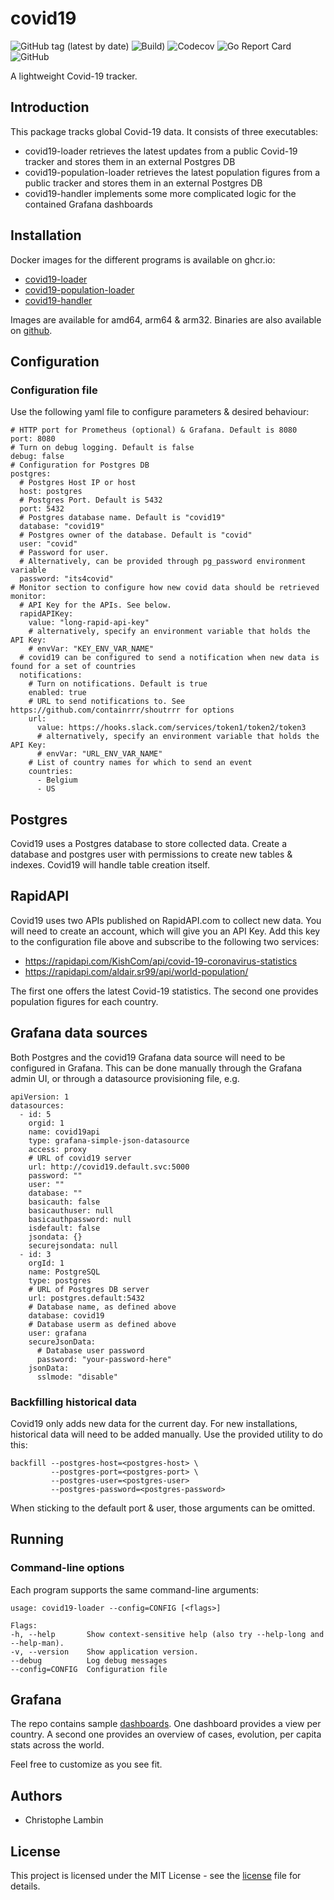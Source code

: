 # covid19
![GitHub tag (latest by date)](https://img.shields.io/github/v/tag/clambin/covid19?color=green&label=Release&style=plastic)
![Build)](https://github.com/clambin/covid19/workflows/Build/badge.svg)
![Codecov](https://img.shields.io/codecov/c/gh/clambin/covid19?style=plastic)
![Go Report Card](https://goreportcard.com/badge/github.com/clambin/covid19)
![GitHub](https://img.shields.io/github/license/clambin/covid19?style=plastic)


A lightweight Covid-19 tracker.

## Introduction
This package tracks global Covid-19 data. It consists of three executables:

- covid19-loader retrieves the latest updates from a public Covid-19 tracker and stores them in an external Postgres DB
- covid19-population-loader retrieves the latest population figures from a public tracker and stores them in an external Postgres DB
- covid19-handler implements some more complicated logic for the contained Grafana dashboards


## Installation
Docker images for the different programs is available on ghcr.io:

- [covid19-loader](https://github.com/clambin/covid19/pkgs/container/covid19-loader)
- [covid19-population-loader](https://github.com/clambin/covid19/pkgs/container/covid19-population-loader)
- [covid19-handler](https://github.com/clambin/covid19/pkgs/container/covid19-handler)

Images are available for amd64, arm64 & arm32. Binaries are also available on [github](https://github.com/clambin/covid19/releases).

## Configuration
### Configuration file

Use the following yaml file to configure parameters & desired behaviour:

```
# HTTP port for Prometheus (optional) & Grafana. Default is 8080
port: 8080
# Turn on debug logging. Default is false
debug: false
# Configuration for Postgres DB
postgres:
  # Postgres Host IP or host
  host: postgres
  # Postgres Port. Default is 5432
  port: 5432
  # Postgres database name. Default is "covid19"
  database: "covid19"
  # Postgres owner of the database. Default is "covid"
  user: "covid"
  # Password for user. 
  # Alternatively, can be provided through pg_password environment variable
  password: "its4covid"
# Monitor section to configure how new covid data should be retrieved
monitor:
  # API Key for the APIs. See below.
  rapidAPIKey:
    value: "long-rapid-api-key"
    # alternatively, specify an environment variable that holds the API Key:
    # envVar: "KEY_ENV_VAR_NAME"
  # covid19 can be configured to send a notification when new data is found for a set of countries
  notifications:
    # Turn on notifications. Default is true
    enabled: true
    # URL to send notifications to. See https://github.com/containrrr/shoutrrr for options
    url:
      value: https://hooks.slack.com/services/token1/token2/token3
      # alternatively, specify an environment variable that holds the API Key:
      # envVar: "URL_ENV_VAR_NAME"
    # List of country names for which to send an event
    countries:
      - Belgium
      - US
```

## Postgres
Covid19 uses a Postgres database to store collected data. Create a database and postgres user with permissions to create new tables & indexes. 
Covid19 will handle table creation itself. 

## RapidAPI
Covid19 uses two APIs published on RapidAPI.com to collect new data. You will need to create an account, which will give you an API Key. 
Add this key to the configuration file above and subscribe to the following two services:

- https://rapidapi.com/KishCom/api/covid-19-coronavirus-statistics
- https://rapidapi.com/aldair.sr99/api/world-population/

The first one offers the latest Covid-19 statistics. The second one provides population figures for each country.

## Grafana data sources
Both Postgres and the covid19 Grafana data source will need to be configured in Grafana. 
This can be done manually through the Grafana admin UI, or through a datasource provisioning file, e.g.

```
apiVersion: 1
datasources:
  - id: 5
    orgid: 1
    name: covid19api
    type: grafana-simple-json-datasource
    access: proxy
    # URL of covid19 server
    url: http://covid19.default.svc:5000
    password: ""
    user: ""
    database: ""
    basicauth: false
    basicauthuser: null
    basicauthpassword: null
    isdefault: false
    jsondata: {}
    securejsondata: null
  - id: 3
    orgId: 1
    name: PostgreSQL
    type: postgres
    # URL of Postgres DB server
    url: postgres.default:5432
    # Database name, as defined above
    database: covid19
    # Database userm as defined above
    user: grafana
    secureJsonData:
      # Database user password
      password: "your-password-here"
    jsonData:
      sslmode: "disable"
```

### Backfilling historical data
Covid19 only adds new data for the current day. For new installations, historical data will need to be added manually. 
Use the provided utility to do this:

```
backfill --postgres-host=<postgres-host> \
         --postgres-port=<postgres-port> \
         --postgres-user=<postgres-user>
         --postgres-password=<postgres-password>
```

When sticking to the default port & user, those arguments can be omitted.

## Running
### Command-line options
Each program supports the same command-line arguments:

```
usage: covid19-loader --config=CONFIG [<flags>]

Flags:
-h, --help       Show context-sensitive help (also try --help-long and --help-man).
-v, --version    Show application version.
--debug          Log debug messages
--config=CONFIG  Configuration file
```

## Grafana
The repo contains sample [dashboards](assets/grafana/dashboards). One dashboard provides a view per country.
A second one provides an overview of cases, evolution, per capita stats across the world.

Feel free to customize as you see fit.

## Authors

- Christophe Lambin

## License

This project is licensed under the MIT License - see the [license](LICENSE.md) file for details.
